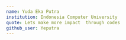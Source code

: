 ```yaml
---
name: Yuda Eka Putra
institution: Indonesia Computer University
quote: Lets make more impact  through codes
github_user: Yeputra
---
```


